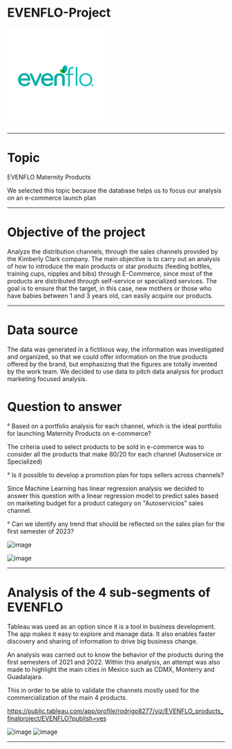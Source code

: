 # EVENFLO-Project

![image](https://github.com/RodrigoCR25/EVENFLO-project/blob/main/Brand_evenflo.png)
________________________________________________________________________________________________________________________________________________________________

# Topic

EVENFLO Maternity Products

We selected this topic because the database helps us to focus our analysis on an e-commerce launch plan
________________________________________________________________________________________________________________________________________________________________

# Objective of the project

Analyze the distribution channels, through the sales channels provided by the Kimberly Clark company. The main objective is to carry out an analysis of how to introduce the main products or star products (feeding bottles, training cups, nipples and bibs) through E-Commerce, since most of the products are distributed through self-service or specialized services. The goal is to ensure that the target, in this case, new mothers or those who have babies between 1 and 3 years old, can easily acquire our products.
________________________________________________________________________________________________________________________________________________________________

# Data source

The data was generated in a fictitious way, the information was investigated and organized, so that we could offer information on the true products offered by the brand, but emphasizing that the figures are totally invented by the work team.
We decided to use data to pitch data analysis for product marketing focused analysis.

# Question to answer

° Based on a portfolio analysis for each channel, which is the ideal portfolio for launching Maternity Products on e-commerce?

The criteria used to select products to be sold in e-commerce was to consider all the products that make 80/20 for each channel (Autoservice or Specialized)

° Is it possible to develop a promotion plan for tops sellers across channels?

Since Machine Learning has linear regression analysis we decided to answer this question with a linear regression model to predict sales based on marketing budget for a product category on "Autoservicios" sales channel.


° Can we identify any trend that should be reflected on the sales plan for the first semester of 2023?

![image](https://user-images.githubusercontent.com/114257085/225782736-9874bc08-8ab2-478c-b3e7-8ef11c8ab619.png)


![image](https://user-images.githubusercontent.com/114257085/225782770-5eb425e0-b78d-4dda-9bec-cb3143adb932.png)



_____________________________________________________________________________________________________________________________________________________________

# Analysis of the 4 sub-segments of EVENFLO

Tableau was used as an option since it is a tool in business development. The app makes it easy to explore and manage data. It also enables faster discovery and sharing of information to drive big business change.

An analysis was carried out to know the behavior of the products during the first semesters of 2021 and 2022. Within this analysis, an attempt was also made to highlight the main cities in Mexico such as CDMX, Monterry and Guadalajara.

This in order to be able to validate the channels mostly used for the commercialization of the main 4 products.

https://public.tableau.com/app/profile/rodrigo8277/viz/EVENFLO_products_finalproject/EVENFLO?publish=yes

![image](https://user-images.githubusercontent.com/114257085/225782890-4c3c3a27-482d-4329-8466-3aa398af2d87.png)
![image](https://user-images.githubusercontent.com/114257085/225782912-86004143-37e0-4b9e-b483-dd70b7aa24c8.png)

_____________________________________________________________________________________________________________________________________________________________




